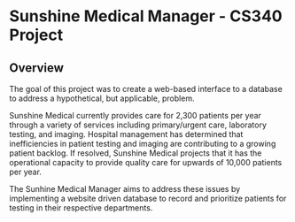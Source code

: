 # Sunshine Medical Manager - CS340 Project
## Overview
The goal of this project was to create a web-based interface to a database to address a hypothetical, but applicable, problem. 

Sunshine Medical currently provides care for 2,300 patients per year through a variety of services including primary/urgent care, laboratory testing, and imaging. Hospital management has determined that inefficiencies in patient testing and imaging are contributing to a growing patient backlog. If resolved, Sunshine Medical projects that it has the operational capacity to provide quality care for upwards of 10,000 patients per year.

The Sunhine Medical Manager aims to address these issues by implementing a website driven database to record and prioritize patients for testing in their respective departments.
